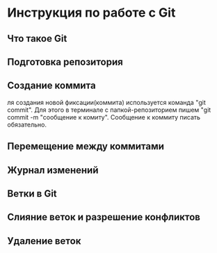 # Инструкция по работе с Git

## Что такое Git

## Подготовка репозитория

## Создание коммита
ля создания новой фиксации(коммита) используется команда "git commit". Для этого в терминале с папкой-репозиторием пишем "git commit -m "сообщение к комиту". Сообщение к коммиту писать обязательно.
## Перемещение между коммитами


## Журнал изменений

## Ветки в Git

## Слияние веток и разрешение конфликтов

## Удаление веток